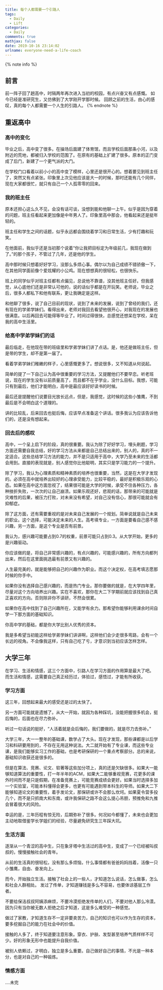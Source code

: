 ```yaml
---
title: 每个人都需要一个引路人
tags:
  - Daily
  - Lift
categories:
  - Daily
comments: true
mathjax: false
date: 2019-10-16 23:14:02
urlname: everyone-need-a-life-coach
---
```


<meta name="referrer" content="no-referrer" />

{% note info %}
## 前言

前一阵子回了趟高中，时隔两年再次进入当初的校园，有点兴奋又有点感慨。
如今已经是准研究生，又仿佛到了大学刚开学那时候。
回顾之前的生活，由心的感叹，真的每个人都需要一个人生的引路人。
{% endnote %}
<!--more-->

## 重返高中

### 高中的变化
毕业之后，高中变了很多。在操场后面建了体育馆，而且学校后面那条小河，以及附近的荒地，都被归入学校的范围了。在原有的基础上扩建了很多。原本的正门变成了后门，新建了一个更气派的大门。

在学校门口看着以前小小的高中变了模样，心里还是很开心的。想着要见到班主任了，突然又有点紧张。印象里上次见他应该是大一的时候，那时还能有几个同伴，现在大家都很忙，就只有自己一个人孤零零的回来。

### 我的班主任
原本还担心这么久不见，会没有话可谈，没想到能和他聊一上午。似乎是因为穿着的问题，班主任看起来更加像是中年男人了。印象里高中那会，他看起来还是挺年轻的。

班主任和学生之间的话题，似乎永远都会围绕着学习和日常生活，少有打趣和玩笑。

在他面前，我似乎还是当初那个说着“你让我把目标定为年级前几，我现在做到了。”的那个孩子，不管过了几年，还是他的学生。

高中那时候只想着好好学习，没那么多烦心事。偶尔以为自己成绩不错骄傲一下，在其他同学面前像个爱炫耀的小公鸡。现在想想真的很轻松，也很快乐。

班上的同学似乎对班主任都有点偏见，总说他不靠谱，没其他班主任好。但我感觉，从心底他们还是非常认可他的，说的话似乎都是在开玩笑。老师说，毕业之后，很多人都私下和他有联系，更让我确定是这样。

和他聊了很多，说了自己目前的现状，说到了未来的发展，说到了曾经的我们，还有现在的学弟学妹们。看得出来，老师对我回去看望他很开心，对我现在的发展也很满意。以后再回去可能得等毕业了。时间过得很快，总感觉还想呆在学校，呆在我的高中生活里。

### 给高中学弟学妹们的话
最后临走，在他现在带的班级里和学弟学妹们讲了点话。是，他还是做班主任，但是带的学生，却不是第一届了。

看着学弟学妹们稚嫩的样子，心里感慨更多了。想说很多，又不知道从何说起。

简单的提了一下自己认为高中很重要的学习方法，又提醒他们不要早恋。听老班说，现在的学生没有以前质量高了，而且都不在乎学业，没什么目标。我想，可能只有到最后，他们才能明白，高中是最应该好好读书的时候。

最后还是提醒他们说要目光放长远点，但是，我感觉，这时候的这些小雏鹰，不到最后是不会明白这个道理的。

讲的比较乱，后来回去也挺后悔，应该早点准备这个讲话。很多我认为应该告诉他们的，还是没有想起来。

### 回去后的感叹
高中，一个呈上启下的阶段，真的很重要。我认为除了好好学习，埋头刷题，学习方面还需要自我总结，好的学习方法从来都是自己总结出来的，别人的，真的不一定适合。这些总结学习方法的能力，并不是只适用于高中，大学乃至未来的生活都会用到。直接的表现就是，别人感觉你比他聪明，其实只是学习能力的一个提升。

除了学习，我认为心理素质和精神素质的培养也很重要，当然，这是在大学才发现的。必须在高中就培养出较好的心理承受能力，比较平稳的，最好是积极乐观的心态。如果在高中这方面忽视了，结果很可能是大学的时候，承受不住各种压力，各种挫折失败，一次次的让自己崩溃。如果乐观还好，悲观的话，那带来的可能就是灾难性的后果，被压力打败，对未来没有希望，对自己没有信心，那很可能就会有抑郁症。

除了这方面，还有需要重视的是对未来自己发展的一个规划。简单说就是自己未来的职业。这个选择，可能决定未来的人生。高考填专业，一方面是要看自己感不感兴趣，另一方面，是这个专业是否有前景。

我认为，感兴趣可能要占到0.7的权重，前景可能只占到0.3。从大学开始，更多的是兴趣驱动。

你应该做的是，将自己非常感兴趣的，有点兴趣的，可能感兴趣的，所有方向都列出来，然后在这里面挑选最有前景又有兴趣的。

人生最完美的，就是能够把自己的兴趣作为职业。而这个决定权，在高考填志愿那时候的你手中。

如果你没有选择自己感兴趣的，而是热门专业。那你要做的就是，在大学四年里，尽量对这个方向培养出兴趣。实在不喜欢，那你在大二下学期前就应该找到自己真正喜欢的方向。否则除非你不读研，不然会很累。

如果你在高中找到了自己兴趣所在，又能学有余力。那希望你能够利用课余时间自学一下那方面的基础知识。

你高中学的基础，都是你大学比别人优秀的资本。

我是多希望当初能这样给学弟学妹们讲讲啊，这样他们会少走很多弯路，会有一个长远的视角。不会像我这样，只有自己吃了亏，才意识到当初应该怎样怎样。

## 大学三年
在学习、生活和情感，这三个方面中，引路人在学习方面的作用算是最大了吧。
而生活和情感，这需要自己真正经历过，体验过，感悟过，才能有所收获。

### 学习方面
这三年，回想起来最大的感受还是过的太快了。

另一方面可能就是遗憾了。从大一开始，就因为各种踩坑，没能把握很多机会，挺后悔的，后面也在尽力弥补。

听过一句话说的挺好，“人活着就是会后悔的，我们要做的，就是尽力去弥补。”

大学三年，大一一整年的基础课，数学占了大头。现在才发现，那些课都是以后学习和科研要用到的，不存在无用这种说法。大二就开始有了专业课，而这些专业课，是我们能够实习工作的基础，也是考研保研的一个重点考察部分。总的来说，基础知识收获还是很多的。

但是在算法、竞赛、论文、软著等这些加分项上，真的还是欠缺很多。如果大一能够知道算法的重要性，打一年半年的ACM，如果大二能够重视竞赛，花更多的课外时间而不是只是假期，在准备竞赛上，可能竞赛成绩会更好。如果当时选择多加一个实验室，可能本科懂得会更多，也更有可能遇到带本科生的导师。如果大二下能够知道论文的重要性，着手发论文，那保研或许不会那么坎坷。如果夏令营多投几个，而不是只抓南大和东南，或许我保研之路不会这么提心吊胆，预推免和九推会冒着很大的风险。

幸运的是，三年历程有惊无险，后期弥补了很多。何况如今都懂了，未来也会更加主动地取借鉴学长学姐们的经验，尽量避免研究生三年踩大坑。

### 生活方面
逐渐从一个青涩的高中生，只在象牙塔中生活过的高中生，变成了一个已经被叫叔叔的，慢慢接触社会的青年。

从前的生活真的很轻松，没有那么多烦恼，什么事情都有爸爸妈妈挡着，活像一只小雏鹰，自由、奋发向上。

而今，开始独立生活。接触了社会上的一些人，才知道怎么说话，怎么做事，怎么和社会人群相处。
发过了传单，才知道赚钱是多么不容易，也要体谅基层工作者。

不要给保洁叔叔阿姨添麻烦，不要冷漠拒绝发传单的人们，不要对他人那么冷漠。因为只有当你被无数人拒绝之后才知道，这是多么难受的一种感觉。

做过了家教，才知道生存不一定非要卖苦力，自己的知识也可以作为生存的资本，要多挖掘自己的能力在社会中的价值。

接触的人多了，终于知道要注意形象。穿衣、护肤、发型甚至培养气质样样不可少。好的形象无形中也能提升自我价值。

被别人依赖过，才明白，独立是多么重要。自己做好自己的事情，不光是一种本分，也是对自己的一种锻炼。

### 情感方面
....未完
